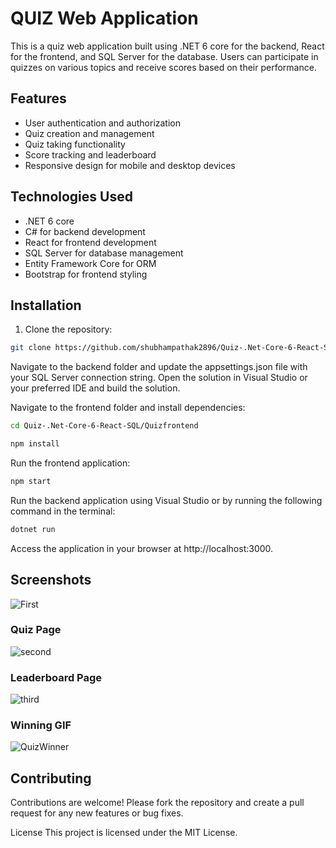 # QUIZ Web Application

This is a quiz web application built using .NET 6 core for the backend, React for the frontend, and SQL Server for the database. Users can participate in quizzes on various topics and receive scores based on their performance.

## Features

- User authentication and authorization
- Quiz creation and management
- Quiz taking functionality
- Score tracking and leaderboard
- Responsive design for mobile and desktop devices

## Technologies Used

- .NET 6 core
- C# for backend development
- React for frontend development
- SQL Server for database management
- Entity Framework Core for ORM
- Bootstrap for frontend styling

## Installation

1. Clone the repository:

```bash
git clone https://github.com/shubhampathak2896/Quiz-.Net-Core-6-React-SQL.git
```

Navigate to the backend folder and update the appsettings.json file with your SQL Server connection string.
Open the solution in Visual Studio or your preferred IDE and build the solution.

Navigate to the frontend folder and install dependencies:

```bash
cd Quiz-.Net-Core-6-React-SQL/Quizfrontend
```
```bash
npm install
```
Run the frontend application:
```bash
npm start
```
Run the backend application using Visual Studio or by running the following command in the terminal:
```bash
dotnet run
```
Access the application in your browser at http://localhost:3000.

## Screenshots

![First](https://github.com/shubhampathak2896/Quiz-.Net-Core-6-React-SQL/assets/149826847/f76cb7c1-ac4e-478a-b46d-2f20034113d0)

### Quiz Page
![second](https://github.com/shubhampathak2896/Quiz-.Net-Core-6-React-SQL/assets/149826847/f9e089ea-f32e-4a9d-acfe-cb4a56ae0cf5)

### Leaderboard Page
![third](https://github.com/shubhampathak2896/Quiz-.Net-Core-6-React-SQL/assets/149826847/b003839d-9a5c-43d6-a388-8ed5c4568bc5)


### Winning GIF

![QuizWinner](https://github.com/shubhampathak2896/Quiz-.Net-Core-6-React-SQL/assets/149826847/db0e223e-4e57-499a-952e-a9f9d5c5c6c3)


## Contributing
Contributions are welcome! Please fork the repository and create a pull request for any new features or bug fixes.

License
This project is licensed under the MIT License.
